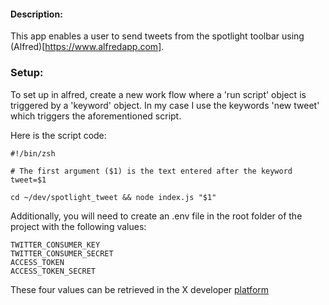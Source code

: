 
#### Description:

This app enables a user to send tweets from the spotlight toolbar using (Alfred)[https://www.alfredapp.com].

### Setup:

To set up in alfred, create a new work flow where a 'run script' object is triggered by a 'keyword' object.
In my case I use the keywords 'new tweet' which triggers the aforementioned script. 

Here is the script code:

```
#!/bin/zsh

# The first argument ($1) is the text entered after the keyword
tweet=$1

cd ~/dev/spotlight_tweet && node index.js "$1"
```

Additionally, you will need to create an .env file in the root folder of the project with the following values:


```
TWITTER_CONSUMER_KEY
TWITTER_CONSUMER_SECRET
ACCESS_TOKEN
ACCESS_TOKEN_SECRET
```

These four values can be retrieved in the X developer [platform](https://developer.twitter.com)
